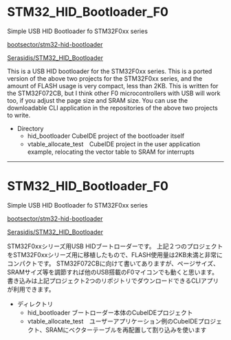# STM32_HID_Bootloader_F0
Simple USB HID Bootloader fo STM32F0xx series

[bootsector/stm32-hid-bootloader](https://github.com/bootsector/stm32-hid-bootloader) 

[Serasidis/STM32_HID_Bootloader](https://github.com/bootsector/stm32-hid-bootloader) 


This is a USB HID bootloader for the STM32F0xx series.
This is a ported version of the above two projects for the STM32F0xx series, and the amount of FLASH usage is very compact, less than 2KB.
This is written for the STM32F072CB, but I think other F0 microcontrollers with USB will work too, if you adjust the page size and SRAM size.
You can use the downloadable CLI application in the repositories of the above two projects to write.

- Directory
   - hid_bootloader CubeIDE project of the bootloader itself
   - vtable_allocate_test　CubeIDE project in the user application example, relocating the vector table to SRAM for interrupts
   
---

# STM32_HID_Bootloader_F0
Simple USB HID Bootloader fo STM32F0xx series

[bootsector/stm32-hid-bootloader](https://github.com/bootsector/stm32-hid-bootloader) 

[Serasidis/STM32_HID_Bootloader](https://github.com/bootsector/stm32-hid-bootloader) 


STM32F0xxシリーズ用USB HIDブートローダーです。
上記２つのプロジェクトをSTM32F0xxシリーズ用に移植したもので、FLASH使用量は2KB未満と非常にコンパクトです。
STM32F072CBに向けて書いてありますが、ページサイズ、SRAMサイズ等を調節すれば他のUSB搭載のF0マイコンでも動くと思います。
書き込みは上記プロジェクト2つのリポジトリでダウンロードできるCLIアプリが利用できます。

- ディレクトリ
   - hid_bootloader ブートローダー本体のCubeIDEプロジェクト
   - vtable_allocate_test　ユーザーアプリケーション例のCubeIDEプロジェクト、SRAMにベクターテーブルを再配置して割り込みを使います
